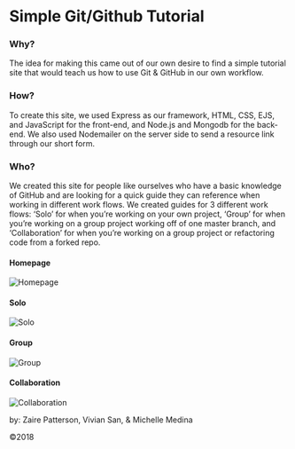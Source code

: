 # Simple Git/Github Tutorial

### Why? 
The idea for making this came out of our own desire to find a simple tutorial site that would teach us how to use Git & GitHub in our own workflow.
### How?
To create this site, we used Express as our framework, HTML, CSS, EJS, and JavaScript for the front-end, and Node.js and Mongodb for the back-end. We also used Nodemailer on the server side to send a resource link through our short form.
### Who? 
We created this site for people like ourselves who have a basic knowledge of GitHub and are looking for a quick guide they can reference when working in different work flows. We created guides for 3 different work flows: ‘Solo’ for when you’re working on your own project, ‘Group’ for when you’re working on a group project working off of one master branch, and ‘Collaboration’ for when you’re working on a group project or refactoring code from a forked repo.

#### Homepage
![Homepage](https://media.giphy.com/media/fHcygDApmuSsj6Qv8r/giphy.gif)


#### Solo
![Solo](https://media.giphy.com/media/3IUQnQwO3BI4pEPE3t/giphy.gif)


#### Group
![Group](https://media.giphy.com/media/pOwecafXW73mrGOMwc/giphy.gif)


#### Collaboration
![Collaboration](https://media.giphy.com/media/3JZOtk8ir7PNqON26s/giphy.gif)


by: Zaire Patterson, Vivian San, & Michelle Medina

©2018
